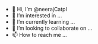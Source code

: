 - 👋 Hi, I’m @neerajCatpl
- 👀 I’m interested in ...
- 🌱 I’m currently learning ...
- 💞️ I’m looking to collaborate on ...
- 📫 How to reach me ...

<!---
neerajCatpl/neerajCatpl is a ✨ special ✨ repository because its `README.md` (this file) appears on your GitHub profile.
You can click the Preview link to take a look at your changes.
--->
